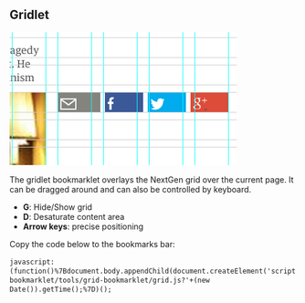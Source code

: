 ## Gridlet

![grid view](screenshot.png)

The gridlet bookmarklet overlays the NextGen grid over the current page. It can be dragged around and can also be controlled by keyboard.

- **G**: Hide/Show grid 
- **D**: Desaturate content area
- **Arrow keys**: precise positioning 

Copy the code below to the bookmarks bar:
```
javascript:(function()%7Bdocument.body.appendChild(document.createElement('script')).src='https://rawgithub.com/guardian/frontend/grid-bookmarklet/tools/grid-bookmarklet/grid.js?'+(new Date()).getTime();%7D)();
```
